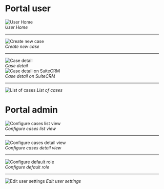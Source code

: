 # Portal user
![User Home](screenshots/user/home.png)  
*User Home*

---
![Create new case](screenshots/user/create_case.png)  
*Create new case*

---
![Case detail](screenshots/user/detail_case.png)  
*Case detail*  
![Case detail on SuiteCRM](screenshots/user/detail_case_crm.png)  
*Case detail on SuiteCRM*

---
![List of cases](screenshots/user/cases_list.png)
*List of cases*

# Portal admin
![Configure cases list view](screenshots/admin/configure_list_view.png)  
*Configure cases list view*

---
![Configure cases detail view](screenshots/admin/configure_detail_view.png)  
*Configure cases detail view*

---
![Configure default role](screenshots/admin/edit_roles.png)  
*Configure default role*

---
![Edit user settings](screenshots/admin/edit_user.png)
*Edit user settings*
